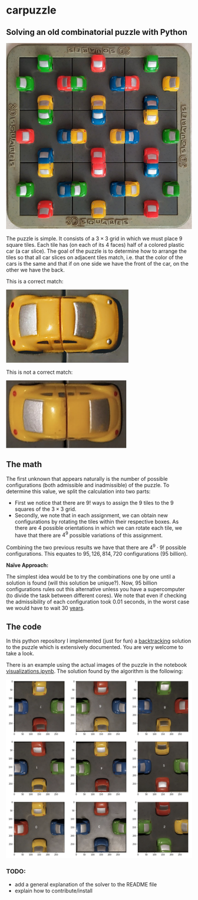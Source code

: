 # carpuzzle

## Solving an old combinatorial puzzle with Python

![the puzle in some random configuration](data/imgs/puzzle.jpg)

The puzzle is simple. It consists of a $3\times 3$ grid in which we must place $9$ square tiles. Each tile has (on each of its $4$ faces) half of a colored plastic car (a car slice). The goal of the puzzle is to determine how to arrange the tiles so that all car slices on adjacent tiles match, i.e. that the color of the cars is the same and that if on one side we have the front of the car, on the other we have the back.

This is a correct match:

![match](data/imgs/match.png)

This is not a correct match:

![unmatch](data/imgs/unmatch.png)

## The math

The first unknown that appears naturally is the number of possible configurations (both admissible and inadmissible) of the puzzle. To determine this value, we split the calculation into two parts:

- First we notice that there are $9!$ ways to assign the $9$ tiles to the $9$ squares of the $3\times3$ grid.
- Secondly, we note that in each assignment, we can obtain new configurations by rotating the tiles within their respective boxes. As there are $4$ possible orientations in which we can rotate each tile, we have that there are $4^9$ possible variations of this assignment.

Combining the two previous results we have that there are $4^9\cdot 9!$ possible configurations. This equates to $95,126,814,720$ configurations (95 billion).

**Naïve Approach:**

The simplest idea would be to try the combinations one by one until a solution is found (will this solution be unique?). Now, $95$ billion configurations rules out this alternative unless you have a supercomputer (to divide the task between different cores). We note that even if checking the admissibility of each configuration took $0.01$ seconds, in the worst case we would have to wait $30$ [years](https://www.google.com/search?q=(4%5E9)*(9!)*0.01+seconds+to+years&rlz=1C5CHFA_enCL1033CL1033&oq=(4%5E9)*(9!)*0.01+seconds+to+years&aqs=chrome.0.69i59j6.4153j0j7&sourceid=chrome&ie=UTF-8).

## The code

In this python repository I implemented (just for fun) a [backtracking](https://en.wikipedia.org/wiki/Backtracking) solution to the puzzle which is extensively documented. You are very welcome to take a look.

There is an example using the actual images of the puzzle in the notebook [visualizations.ipynb](visualization.ipynb). The solution found by the algorithm is the following:

![solution](data/imgs/solution.png) 

### TODO:

- add a general explanation of the solver to the README file
- explain how to contribute/install
